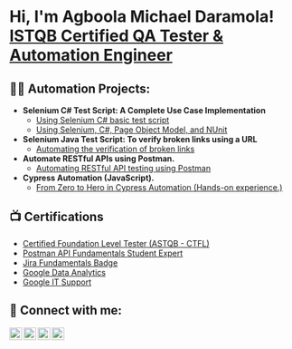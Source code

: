 <h1>Hi, I'm Agboola Michael Daramola! <br/><a href="https://www.linkedin.com/in/agboola-michael-daramola/">ISTQB Certified QA Tester & Automation Engineer </a>

<h2>👨‍💻 Automation Projects:</h2>

- <b>Selenium C# Test Script: A Complete Use Case Implementation</b>
  - [Using Selenium C# basic test script](https://github.com/Mivics1/WebDriver-CSharp-Ecommerce/tree/master)
  - [Using Selenium, C#, Page Object Model, and NUnit](https://github.com/Mivics1/PageObjectModel_Nunit/tree/master)    
- <b>Selenium Java Test Script: To verify broken links using a URL </b>
  - [Automating the verification of broken links](https://github.com/Mivics1/Selenium-Java--VerifyBrokenLinks)
- <b>Automate RESTful APIs using Postman. </b>
  - [Automating RESTful API testing using Postman](https://github.com/Mivics1/Testing-Restful-Booker/tree/Main)
- <b>Cypress Automation (JavaScript). </b>
  - [From Zero to Hero in Cypress Automation (Hands-on experience.)](https://github.com/Mivics1/Cypress-Automation)
    
<h2>📺 Certifications</h2>

- [Certified Foundation Level Tester (ASTQB - CTFL)](https://atsqa.org/certified-testers/profile/2fb82d18a86c48f396531e1d856b25d5)
- [Postman API Fundamentals Student Expert](https://api.badgr.io/public/assertions/ITJhaLxFTeiITc8GOiZHcg)
- [Jira Fundamentals Badge](https://university.atlassian.com/student/award/SooHzghnSTLBJqwiqPV57PzA)
- [Google Data Analytics](https://www.coursera.org/account/accomplishments/specialization/certificate/N6BPYRD8AUTP)
- [Google IT Support](https://www.coursera.org/account/accomplishments/specialization/certificate/7U9LVKMLB4D9)

<h2> 🤳 Connect with me:</h2>

[<img align="left" alt="JoshMadakor | Gmail" width="22px" src="https://cdn.jsdelivr.net/npm/simple-icons@3.13.0/icons/gmail.svg" />][gmail]
[<img align="left" alt="JoshMadakor | Twitter" width="22px" src="https://cdn.jsdelivr.net/npm/simple-icons@v3/icons/twitter.svg" />][twitter]
[<img align="left" alt="JoshMadakor | LinkedIn" width="22px" src="https://cdn.jsdelivr.net/npm/simple-icons@v3/icons/linkedin.svg" />][linkedin]
[<img align="left" alt="JoshMadakor | Whatsapp" width="22px" src="https://cdn.jsdelivr.net/npm/simple-icons@3.13.0/icons/whatsapp.svg" />][whatsapp]

[gmail]: mailto:agbooladaramola7@gmail.com
[linkedin]: https://www.linkedin.com/in/agboola-michael-daramola/
[twitter]: https://twitter.com/Michael_Mivics
[whatsapp]: https://api.whatsapp.com/send?phone=2349033083268&text=Hi%20Michael!%20I%27m%20interested%20in%20your%20QA%20services.%20Could%20we%20discuss%20further%20details%3F

<!--
**joshmadakor1/joshmadakor1** is a ✨ _special_ ✨ repository because its `README.md` (this file) appears on your GitHub profile.

Here are some ideas to get you started:

- 🔭 I’m currently working on ...
- 🌱 I’m currently learning ...
- 👯 I’m looking to collaborate on ...
- 🤔 I’m looking for help with ...
- 💬 Ask me about ...
- 📫 How to reach me: ...
- 😄 Pronouns: ...
- ⚡ Fun fact: ...
-->
